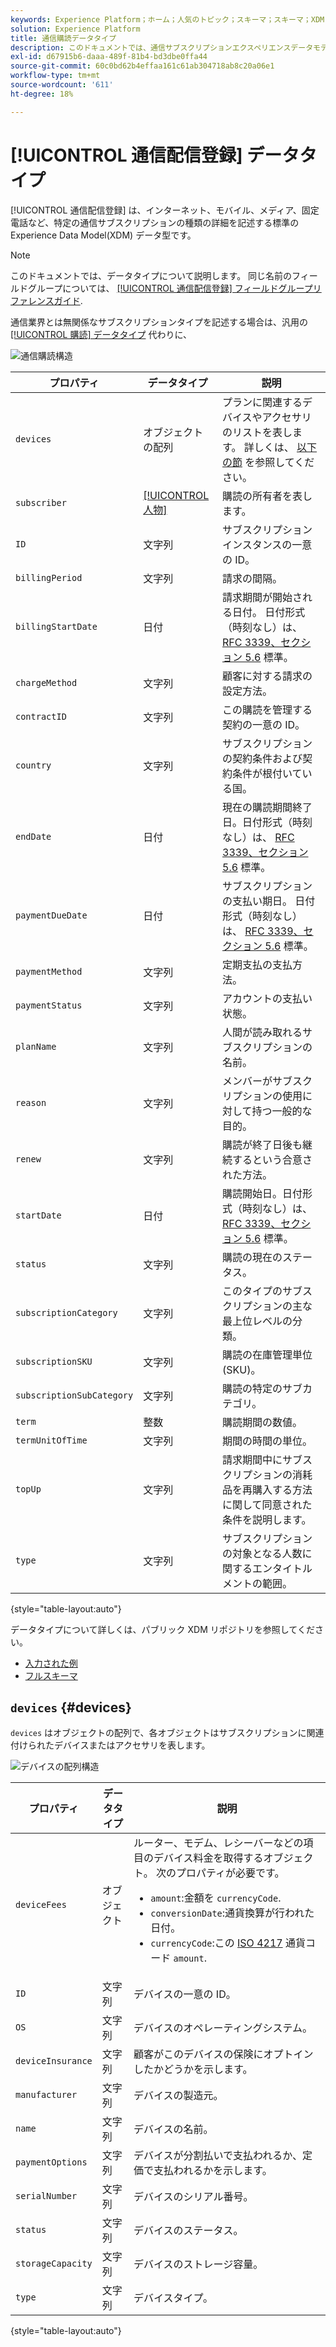 ```yaml
---
keywords: Experience Platform；ホーム；人気のトピック；スキーマ；スキーマ；XDM；フィールド；スキーマ；通信；購読；データ型；データ型；
solution: Experience Platform
title: 通信購読データタイプ
description: このドキュメントでは、通信サブスクリプションエクスペリエンスデータモデル (XDM) データタイプの概要を説明します。
exl-id: d67915b6-daaa-489f-81b4-bd3dbe0ffa44
source-git-commit: 60c0bd62b4effaa161c61ab304718ab8c20a06e1
workflow-type: tm+mt
source-wordcount: '611'
ht-degree: 18%

---
```


# [!UICONTROL 通信配信登録] データタイプ

[!UICONTROL 通信配信登録] は、インターネット、モバイル、メディア、固定電話など、特定の通信サブスクリプションの種類の詳細を記述する標準の Experience Data Model(XDM) データ型です。

>[!NOTE]
>
>このドキュメントでは、データタイプについて説明します。 同じ名前のフィールドグループについては、 [[!UICONTROL 通信配信登録] フィールドグループリファレンスガイド](../field-groups/profile/telecom-subscription.md).
>
>通信業界とは無関係なサブスクリプションタイプを記述する場合は、汎用の [[!UICONTROL 購読] データタイプ](./subscription.md) 代わりに、

![通信購読構造](../images/data-types/telecom-subscription/structure.png)

| プロパティ | データタイプ | 説明 |
| --- | --- | --- |
| `devices` | オブジェクトの配列 | プランに関連するデバイスやアクセサリのリストを表します。 詳しくは、 [以下の節](#devices) を参照してください。 |
| `subscriber` | [[!UICONTROL 人物]](./person.md) | 購読の所有者を表します。 |
| `ID` | 文字列 | サブスクリプションインスタンスの一意の ID。 |
| `billingPeriod` | 文字列 | 請求の間隔。 |
| `billingStartDate` | 日付 | 請求期間が開始される日付。 日付形式（時刻なし）は、 [RFC 3339、セクション 5.6](https://tools.ietf.org/html/rfc3339#section-5.6) 標準。 |
| `chargeMethod` | 文字列 | 顧客に対する請求の設定方法。 |
| `contractID` | 文字列 | この購読を管理する契約の一意の ID。 |
| `country` | 文字列 | サブスクリプションの契約条件および契約条件が根付いている国。 |
| `endDate` | 日付 | 現在の購読期間終了日。日付形式（時刻なし）は、 [RFC 3339、セクション 5.6](https://tools.ietf.org/html/rfc3339#section-5.6) 標準。 |
| `paymentDueDate` | 日付 | サブスクリプションの支払い期日。 日付形式（時刻なし）は、 [RFC 3339、セクション 5.6](https://tools.ietf.org/html/rfc3339#section-5.6) 標準。 |
| `paymentMethod` | 文字列 | 定期支払の支払方法。 |
| `paymentStatus` | 文字列 | アカウントの支払い状態。 |
| `planName` | 文字列 | 人間が読み取れるサブスクリプションの名前。 |
| `reason` | 文字列 | メンバーがサブスクリプションの使用に対して持つ一般的な目的。 |
| `renew` | 文字列 | 購読が終了日後も継続するという合意された方法。 |
| `startDate` | 日付 | 購読開始日。日付形式（時刻なし）は、 [RFC 3339、セクション 5.6](https://tools.ietf.org/html/rfc3339#section-5.6) 標準。 |
| `status` | 文字列 | 購読の現在のステータス。 |
| `subscriptionCategory` | 文字列 | このタイプのサブスクリプションの主な最上位レベルの分類。 |
| `subscriptionSKU` | 文字列 | 購読の在庫管理単位 (SKU)。 |
| `subscriptionSubCategory` | 文字列 | 購読の特定のサブカテゴリ。 |
| `term` | 整数 | 購読期間の数値。 |
| `termUnitOfTime` | 文字列 | 期間の時間の単位。 |
| `topUp` | 文字列 | 請求期間中にサブスクリプションの消耗品を再購入する方法に関して同意された条件を説明します。 |
| `type` | 文字列 | サブスクリプションの対象となる人数に関するエンタイトルメントの範囲。 |

{style=&quot;table-layout:auto&quot;}

データタイプについて詳しくは、パブリック XDM リポジトリを参照してください。

* [入力された例](https://github.com/adobe/xdm/blob/master/components/datatypes/industry-verticals/subscription.example.1.json)
* [フルスキーマ](https://github.com/adobe/xdm/blob/master/components/datatypes/industry-verticals/subscription.schema.json)

## `devices` {#devices}

`devices` はオブジェクトの配列で、各オブジェクトはサブスクリプションに関連付けられたデバイスまたはアクセサリを表します。

![デバイスの配列構造](../images/data-types/telecom-subscription/devices.png)

| プロパティ | データタイプ | 説明 |
| --- | --- | --- |
| `deviceFees` | オブジェクト | ルーター、モデム、レシーバーなどの項目のデバイス料金を取得するオブジェクト。 次のプロパティが必要です。<ul><li>`amount`:金額を `currencyCode`.</li><li>`conversionDate`:通貨換算が行われた日付。</li><li>`currencyCode`:この [ISO 4217](https://www.iso.org/iso-4217-currency-codes.html) 通貨コード `amount`.</li></ul> |
| `ID` | 文字列 | デバイスの一意の ID。 |
| `OS` | 文字列 | デバイスのオペレーティングシステム。 |
| `deviceInsurance` | 文字列 | 顧客がこのデバイスの保険にオプトインしたかどうかを示します。 |
| `manufacturer` | 文字列 | デバイスの製造元。 |
| `name` | 文字列 | デバイスの名前。 |
| `paymentOptions` | 文字列 | デバイスが分割払いで支払われるか、定価で支払われるかを示します。 |
| `serialNumber` | 文字列 | デバイスのシリアル番号。 |
| `status` | 文字列 | デバイスのステータス。 |
| `storageCapacity` | 文字列 | デバイスのストレージ容量。 |
| `type` | 文字列 | デバイスタイプ。 |

{style=&quot;table-layout:auto&quot;}
